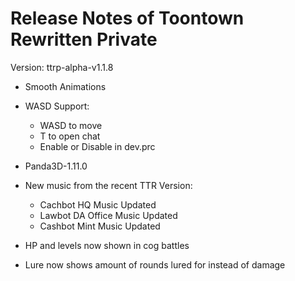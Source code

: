 # Release Notes of Toontown Rewritten Private

Version: ttrp-alpha-v1.1.8


- Smooth Animations


- WASD Support:
    - WASD to move
    - T to open chat
    - Enable or Disable in dev.prc


- Panda3D-1.11.0


- New music from the recent TTR Version:
    - Cachbot HQ Music Updated
    - Lawbot DA Office Music Updated
    - Cashbot Mint Music Updated


- HP and levels now shown in cog battles


- Lure now shows amount of rounds lured for instead of damage

